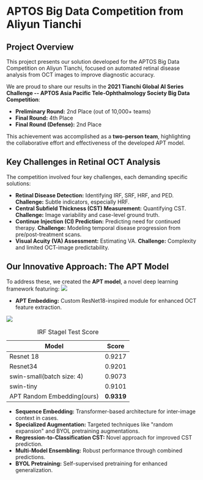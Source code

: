 # APTOS Big Data Competition from Aliyun Tianchi

## Project Overview

This project presents our solution developed for the APTOS Big Data Competition on Aliyun Tianchi, focused on automated retinal disease analysis from OCT images to improve diagnostic accuracy.

We are proud to share our results in the **2021 Tianchi Global AI Series Challenge -- APTOS Asia Pacific Tele-Ophthalmology Society Big Data Competition**:

*   **Preliminary Round:** 2nd Place (out of 10,000+ teams)
*   **Final Round:** 4th Place
*   **Final Round (Defense):** 2nd Place


This achievement was accomplished as a **two-person team**, highlighting the collaborative effort and effectiveness of the developed APT model.


## Key Challenges in Retinal OCT Analysis

The competition involved four key challenges, each demanding specific solutions:

*   **Retinal Disease Detection:**  Identifying IRF, SRF, HRF, and PED.  **Challenge:** Subtle indicators, especially HRF.
*   **Central Subfield Thickness (CST) Measurement:** Quantifying CST. **Challenge:** Image variability and case-level ground truth.
*   **Continue Injection (CI) Prediction:**  Predicting need for continued therapy. **Challenge:** Modeling temporal disease progression from pre/post-treatment scans.
*   **Visual Acuity (VA) Assessment:** Estimating VA. **Challenge:** Complexity and limited OCT-image predictability.

## Our Innovative Approach: The APT Model

To address these, we created the **APT model**, a novel deep learning framework featuring:
<img src="https://jovialchen.github.io/joyce_profile/markdowns/aptos1.png">
*   **APT Embedding:** Custom ResNet18-inspired module for enhanced OCT feature extraction.
<img src="https://jovialchen.github.io/joyce_profile/markdowns/aptembedding.png">
<table>
  <caption>IRF Stagel Test Score</caption>
  <thead>
    <tr>
      <th>Model</th>
      <th>Score</th>
    </tr>
  </thead>
  <tbody>
    <tr>
      <td>Resnet 18</td>
      <td>0.9217</td>
    </tr>
    <tr>
      <td>Resnet34</td>
      <td>0.9201</td>
    </tr>
    <tr>
      <td>swin-small(batch size: 4)</td>
      <td>0.9073</td>
    </tr>
    <tr>
      <td>swin-tiny</td>
      <td>0.9101</td>
    </tr>
    <tr>
      <td>APT Random Embedding(ours)</td>
      <td><strong>0.9319</strong></td>
    </tr>
  </tbody>
</table>


*   **Sequence Embedding:** Transformer-based architecture for inter-image context in cases.
*   **Specialized Augmentation:** Targeted techniques like "random expansion" and BYOL pretraining augmentations.
*   **Regression-to-Classification CST:**  Novel approach for improved CST prediction.
*   **Multi-Model Ensembling:** Robust performance through combined predictions.
*   **BYOL Pretraining:** Self-supervised pretraining for enhanced generalization.

